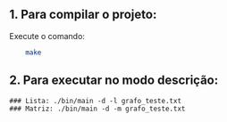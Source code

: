 ## 1. Para compilar o projeto:

Execute o comando: 
```bash
    make
```
## 2. Para executar no modo descrição:
    ### Lista: ./bin/main -d -l grafo_teste.txt
    ### Matriz: ./bin/main -d -m grafo_teste.txt